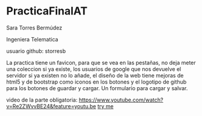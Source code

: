 # PracticaFinalAT

Sara Torres Bermúdez

Ingeniera Telematica

usuario github: storresb

La practica tiene un favicon, para que se vea en las pestañas, no deja meter una coleccion si ya existe, los usuarios de google que nos devuelve el servidor si ya existen no lo añade, el diseño de la web tiene mejoras de html5 y de bootstrap como iconos en los botones y el logotipo de github para los botones de guardar y cargar. Un formulario para cargar y salvar.

video de la parte obligatoria: https://www.youtube.com/watch?v=Re2ZWvvBE24&feature=youtu.be
[try me](https://github.com/storresb/PracticaFinalAT.git/index.html)
